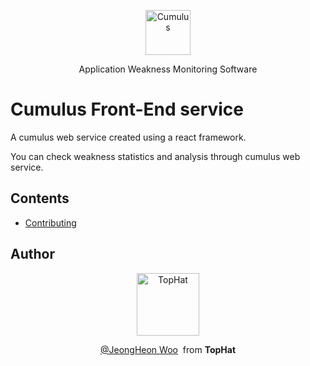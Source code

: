 <p align="center">
  <p align="center">
    <a href="https://cumulus.tophat.cloud" target="_blank">
      <img src="https://jinui.s3.ap-northeast-2.amazonaws.com/tophat/logo.png" alt="Cumulus" height="72">
    </a>
  </p>
  <p align="center">
    Application Weakness Monitoring Software
  </p>
</p>

# Cumulus Front-End service

A cumulus web service created using a react framework.

You can check weakness statistics and analysis through cumulus web service.

## Contents

- [Contributing](https://github.com/tophat-cloud/cumulus-front/blob/master/CONTRIBUTING.md)

## Author

<p align="center">
  <p align="center">
    <a href="https://github.com/tophat-cloud" target="_blank">
      <img src="https://jinui.s3.ap-northeast-2.amazonaws.com/tophat/tophat.png" alt="TopHat" height="100">
    </a>
  </p>

  <p align="center">
    <a href="https://github.com/wookingwoo" target="_blank">@JeongHeon Woo</a>&nbsp from <strong>TopHat</strong>
  </p>
</p>

